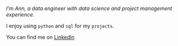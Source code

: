 
*I'm Ann, a data engineer with data science and project management experience.*


I enjoy using `python` and `sql` for my `projects`.

You can find me on [LinkedIn](https://linkedin.com)
